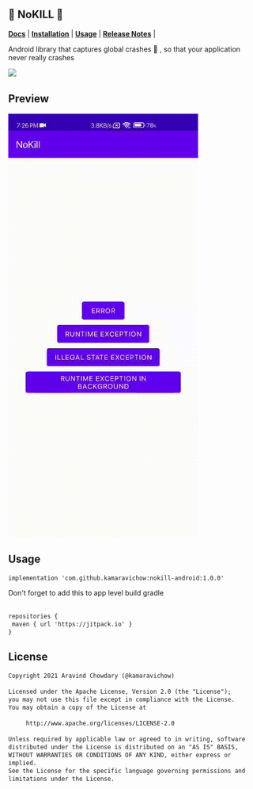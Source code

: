 ## 📵 NoKILL 🔪
[**Docs**](https://docs.aravi.me/android/nokill/overview) |
[**Installation**](https://docs.aravi.me/android/nokill/installation) |
[**Usage**](https://docs.aravi.me/android/nokill/usage) |
[**Release Notes**](https://docs.aravi.me/android/nokill/release-notes) |

Android library that captures global crashes 🦀 , so that your application never really crashes

[![](https://jitpack.io/v/kamaravichow/nokill-android.svg)](https://jitpack.io/#kamaravichow/nokill-android)

## Preview

![Sample](demo.gif)


## Usage

```
implementation 'com.github.kamaravichow:nokill-android:1.0.0'
```

Don't forget to add this to app level build gradle
```

repositories {
 maven { url 'https://jitpack.io' }
}
```

## License

```
Copyright 2021 Aravind Chowdary (@kamaravichow)

Licensed under the Apache License, Version 2.0 (the "License");
you may not use this file except in compliance with the License.
You may obtain a copy of the License at

     http://www.apache.org/licenses/LICENSE-2.0

Unless required by applicable law or agreed to in writing, software
distributed under the License is distributed on an "AS IS" BASIS,
WITHOUT WARRANTIES OR CONDITIONS OF ANY KIND, either express or implied.
See the License for the specific language governing permissions and
limitations under the License.
```




